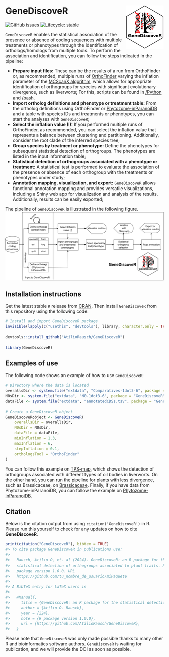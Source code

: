 
<!-- README.md is generated from README.Rmd. Please edit that file -->

# GeneDiscoveR <img src="man/figures/logo.png" align="right" height="138" />

<!-- badges: start -->

[![GitHub
issues](https://img.shields.io/github/issues/AtilioRausch/GeneDiscoveR)](https://github.com/AtilioRausch/GeneDiscoveR/issues)
[![Lifecycle:
stable](https://img.shields.io/badge/lifecycle-stable-brightgreen.svg)](https://lifecycle.r-lib.org/articles/stages.html#stable)
<!-- badges: end -->

`GeneDiscoveR` enables the statistical association of the presence or
absence of coding sequences with multiple treatments or phenotypes
through the identification of orthologs/homologs from multiple tools. To
perform the association and identification, you can follow the steps
indicated in the pipeline:

  - **Prepare input files:** These can be the results of a run from
    OrthoFinder or, as recommended, multiple runs of
    [OrthoFinder](https://github.com/davidemms/OrthoFinder) varying the
    inflation parameter of the [MCScanX
    algorithm](https://doi.org/10.1093/nar/gkr1293), which allows for
    appropriate identification of orthogroups for species with
    significant evolutionary divergence, such as liverworts; For this,
    scripts can be found in
    [/Python](https://github.com/AtilioRausch/GeneDiscoveR/tree/master/Python)
    and
    [/bash](https://github.com/AtilioRausch/GeneDiscoveR/tree/master/bash).
  - **Import ortholog definitions and phenotype or treatment table:**
    From the ortholog definitions using OrthoFinder or
    [Phytozome-inParanoiDB](https://genome.jgi.doe.gov/portal/pages/dynamicOrganismDownload.jsf?organism=Phytozome)
    and a table with species IDs and treatments or phenotypes, you can
    start the analyses with `GeneDiscoveR`;
  - **Select the inflation value (I):** If you performed multiple runs
    of OrthoFinder, as recommended, you can select the inflation value
    that represents a balance between clustering and partitioning.
    Additionally, consider the root clade of the inferred species tree;
  - **Group species by treatment or phenotype:** Define the phenotypes
    for subsequent statistical detection of orthogroups. The phenotypes
    are listed in the input information table;
  - **Statistical detection of orthogroups associated with a phenotype
    or treatment:** A statistical test is performed to evaluate the
    association of the presence or absence of each orthogroup with the
    treatments or phenotypes under study;
  - **Annotation mapping, visualization, and export:** `GeneDiscoveR`
    allows functional annotation mapping and provides versatile
    visualizations, including a Shiny web app for visualization and
    analysis of the results. Additionally, results can be easily
    exported;

The pipeline of `GeneDiscoveR` is illustrated in the following figure.
<img src="man/figures/geneDiscover.png" align="center"/>

## Installation instructions

Get the latest stable `R` release from
[CRAN](http://cran.r-project.org/). Then install `GeneDiscoveR` from
this repository using the following code:

``` r
# Install and import GeneDiscoveR package
invisible(lapply(c("usethis", "devtools"), library, character.only = TRUE))

devtools::install_github("AtilioRausch/GeneDiscoveR")

library(GeneDiscoveR)
```

## Examples of use

The following code shows an example of how to use `GeneDiscoveR`:

``` r
# Directory where the data is located
overallsDir <- system.file("extdata", "Comparatives-1dot3-6", package = "GeneDiscoveR")
N0sDir <- system.file("extdata", "N0-1dot3-6", package = "GeneDiscoveR")
dataFile <- system.file("extdata", "annotatedCDSs.tsv", package = "GeneDiscoveR")

# Create a GeneDiscoveR object
GeneDiscoveRobject <- GeneDiscoveR(
    overallsDir = overallsDir,
    N0sDir = N0sDir,
    dataFile = dataFile,
    minInflation = 1.3,
    maxInflation = 6,
    stepInflation = 0.1,
    orthologsTool = "OrthoFinder"
)
```

You can follow this example on
[TPS-map](https://github.com/AtilioRausch/GeneDiscoveR/blob/master/examples/TPSmap.R),
which shows the detection of orthogroups associated with different types
of oil bodies in liverworts. On the other hand, you can run the pipeline
for plants with less divergence, such as Brassicaceae, on
[Brassicaceae](https://github.com/AtilioRausch/GeneDiscoveR/blob/master/examples/Brassicaceae.R).
Finally, if you have data from Phytozome-inParanoiDB, you can follow the
example on
[Phytozome-inParanoiDB](https://github.com/AtilioRausch/GeneDiscoveR/blob/master/examples/inparanoidb_phytozome.R).

## Citation

Below is the citation output from using `citation('GeneDiscoveR')` in R.
Please run this yourself to check for any updates on how to cite
**GeneDiscoveR**.

``` r
print(citation("GeneDiscoveR"), bibtex = TRUE)
#> To cite package GeneDiscoveR in publications use:
#> 
#>   Rausch, Atilio O, et. al (2024). GeneDiscoveR: an R package for the
#>   statistical detection of orthogroups associated to plant traits. R
#>   package version 1.0.0. URL
#>   https://github.com/tu_nombre_de_usuario/miPaquete
#> 
#> A BibTeX entry for LaTeX users is
#> 
#>   @Manual{,
#>     title = {GeneDiscoveR: an R package for the statistical detection of orthogroups associated to plant traits.},
#>     author = {Atilio O. Rausch},
#>     year = {224},
#>     note = {R package version 1.0.0},
#>     url = {https://github.com/AtilioRausch/GeneDiscoveR},
#>   }
```

Please note that `GeneDiscoveR` was only made possible thanks to many
other R and bioinformatics software authors. `GeneDiscoveR` is waiting
for publication, and we will provide the DOI as soon as possible.

